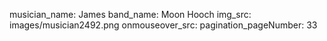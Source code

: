 musician_name: James
band_name: Moon Hooch
img_src: images/musician2492.png
onmouseover_src: 
pagination_pageNumber: 33